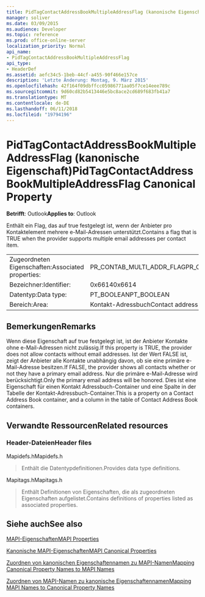 ```yaml
---
title: PidTagContactAddressBookMultipleAddressFlag (kanonische Eigenschaft)
manager: soliver
ms.date: 03/09/2015
ms.audience: Developer
ms.topic: reference
ms.prod: office-online-server
localization_priority: Normal
api_name:
- PidTagContactAddressBookMultipleAddressFlag
api_type:
- HeaderDef
ms.assetid: aefc34c5-1beb-44cf-a455-90f466e157ce
description: 'Letzte Änderung: Montag, 9. März 2015'
ms.openlocfilehash: 42f164f09dbffcc05986771aa05f7ce14eee789c
ms.sourcegitcommit: 9d60cd82b5413446e5bc8ace2cd689f683fb41a7
ms.translationtype: MT
ms.contentlocale: de-DE
ms.lasthandoff: 06/11/2018
ms.locfileid: "19794196"
---
```

# <a name="pidtagcontactaddressbookmultipleaddressflag-canonical-property"></a><span data-ttu-id="97519-103">PidTagContactAddressBookMultipleAddressFlag (kanonische Eigenschaft)</span><span class="sxs-lookup"><span data-stu-id="97519-103">PidTagContactAddressBookMultipleAddressFlag Canonical Property</span></span>

  
  
<span data-ttu-id="97519-104">**Betrifft**: Outlook</span><span class="sxs-lookup"><span data-stu-id="97519-104">**Applies to**: Outlook</span></span> 
  
<span data-ttu-id="97519-105">Enthält ein Flag, das auf true festgelegt ist, wenn der Anbieter pro Kontaktelement mehrere e-Mail-Adressen unterstützt.</span><span class="sxs-lookup"><span data-stu-id="97519-105">Contains a flag that is TRUE when the provider supports multiple email addresses per contact item.</span></span>
  
|||
|:-----|:-----|
|<span data-ttu-id="97519-106">Zugeordneten Eigenschaften:</span><span class="sxs-lookup"><span data-stu-id="97519-106">Associated properties:</span></span>  <br/> |<span data-ttu-id="97519-107">PR_CONTAB_MULTI_ADDR_FLAG</span><span class="sxs-lookup"><span data-stu-id="97519-107">PR_CONTAB_MULTI_ADDR_FLAG</span></span>  <br/> |
|<span data-ttu-id="97519-108">Bezeichner:</span><span class="sxs-lookup"><span data-stu-id="97519-108">Identifier:</span></span>  <br/> |<span data-ttu-id="97519-109">0x6614</span><span class="sxs-lookup"><span data-stu-id="97519-109">0x6614</span></span>  <br/> |
|<span data-ttu-id="97519-110">Datentyp:</span><span class="sxs-lookup"><span data-stu-id="97519-110">Data type:</span></span>  <br/> |<span data-ttu-id="97519-111">PT_BOOLEAN</span><span class="sxs-lookup"><span data-stu-id="97519-111">PT_BOOLEAN</span></span>  <br/> |
|<span data-ttu-id="97519-112">Bereich:</span><span class="sxs-lookup"><span data-stu-id="97519-112">Area:</span></span>  <br/> |<span data-ttu-id="97519-113">Kontakt-Adressbuch</span><span class="sxs-lookup"><span data-stu-id="97519-113">Contact address book</span></span>  <br/> |
   
## <a name="remarks"></a><span data-ttu-id="97519-114">Bemerkungen</span><span class="sxs-lookup"><span data-stu-id="97519-114">Remarks</span></span>

<span data-ttu-id="97519-115">Wenn diese Eigenschaft auf true festgelegt ist, ist der Anbieter Kontakte ohne e-Mail-Adressen nicht zulässig.</span><span class="sxs-lookup"><span data-stu-id="97519-115">If this property is TRUE, the provider does not allow contacts without email addresses.</span></span> <span data-ttu-id="97519-116">Ist der Wert FALSE ist, zeigt der Anbieter alle Kontakte unabhängig davon, ob sie eine primäre e-Mail-Adresse besitzen.</span><span class="sxs-lookup"><span data-stu-id="97519-116">If FALSE, the provider shows all contacts whether or not they have a primary email address.</span></span> <span data-ttu-id="97519-117">Nur die primäre e-Mail-Adresse wird berücksichtigt.</span><span class="sxs-lookup"><span data-stu-id="97519-117">Only the primary email address will be honored.</span></span> <span data-ttu-id="97519-118">Dies ist eine Eigenschaft für einen Kontakt Adressbuch-Container und eine Spalte in der Tabelle der Kontakt-Adressbuch-Container.</span><span class="sxs-lookup"><span data-stu-id="97519-118">This is a property on a Contact Address Book container, and a column in the table of Contact Address Book containers.</span></span>
  
## <a name="related-resources"></a><span data-ttu-id="97519-119">Verwandte Ressourcen</span><span class="sxs-lookup"><span data-stu-id="97519-119">Related resources</span></span>

### <a name="header-files"></a><span data-ttu-id="97519-120">Header-Dateien</span><span class="sxs-lookup"><span data-stu-id="97519-120">Header files</span></span>

<span data-ttu-id="97519-121">Mapidefs.h</span><span class="sxs-lookup"><span data-stu-id="97519-121">Mapidefs.h</span></span>
  
> <span data-ttu-id="97519-122">Enthält die Datentypdefinitionen.</span><span class="sxs-lookup"><span data-stu-id="97519-122">Provides data type definitions.</span></span>
    
<span data-ttu-id="97519-123">Mapitags.h</span><span class="sxs-lookup"><span data-stu-id="97519-123">Mapitags.h</span></span>
  
> <span data-ttu-id="97519-124">Enthält Definitionen von Eigenschaften, die als zugeordneten Eigenschaften aufgelistet.</span><span class="sxs-lookup"><span data-stu-id="97519-124">Contains definitions of properties listed as associated properties.</span></span>
    
## <a name="see-also"></a><span data-ttu-id="97519-125">Siehe auch</span><span class="sxs-lookup"><span data-stu-id="97519-125">See also</span></span>



[<span data-ttu-id="97519-126">MAPI-Eigenschaften</span><span class="sxs-lookup"><span data-stu-id="97519-126">MAPI Properties</span></span>](mapi-properties.md)
  
[<span data-ttu-id="97519-127">Kanonische MAPI-Eigenschaften</span><span class="sxs-lookup"><span data-stu-id="97519-127">MAPI Canonical Properties</span></span>](mapi-canonical-properties.md)
  
[<span data-ttu-id="97519-128">Zuordnen von kanonischen Eigenschaftennamen zu MAPI-Namen</span><span class="sxs-lookup"><span data-stu-id="97519-128">Mapping Canonical Property Names to MAPI Names</span></span>](mapping-canonical-property-names-to-mapi-names.md)
  
[<span data-ttu-id="97519-129">Zuordnen von MAPI-Namen zu kanonische Eigenschaftennamen</span><span class="sxs-lookup"><span data-stu-id="97519-129">Mapping MAPI Names to Canonical Property Names</span></span>](mapping-mapi-names-to-canonical-property-names.md)

